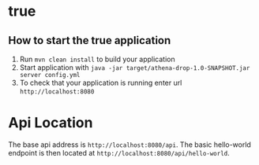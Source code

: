 # true

How to start the true application
---

1. Run `mvn clean install` to build your application
1. Start application with `java -jar target/athena-drop-1.0-SNAPSHOT.jar server config.yml`
1. To check that your application is running enter url `http://localhost:8080`

# Api Location
The base api address is `http://localhost:8080/api`. The basic hello-world endpoint is then located at `http://localhost:8080/api/hello-world`.
